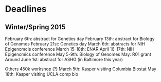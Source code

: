 # Deadlines

## Winter/Spring 2015

February 6th: abstract for Genetics day
February 13th: abstract for Biology of Genomes
February 21st: Genetics day
March 6th: abstracts for NIH Epigenomcis conference
March 15-18th: ENAR
April 16-17th: NIH Epigenomics conference
May 5-9th: Biology of Genomes
May: R01 grant
Around June 1st: abstract for ASHG (in Baltimore this year)


Others
450k workshop (?)
March 5th: Kasper visiting Columbia Biostat
May 18th: Kasper visiting UCLA comp bio
